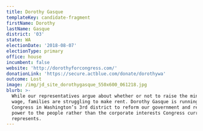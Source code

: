 ```yaml
---
title: Dorothy Gasque
templateKey: candidate-fragment
firstName: Dorothy
lastName: Gasque
district: '03'
state: WA
electionDate: '2018-08-07'
electionType: primary
office: house
incumbent: false
website: 'http://dorothyforcongress.com/'
donationLink: 'https://secure.actblue.com/donate/dorothywa'
outcome: Lost
image: /img/jd_site_dorothygasque_550x600_061218.jpg
blurb: >-
  While our representatives argue about whether or not to raise the minimum
  wage, families are struggling to make rent. Dorothy Gasque is running for
  Congress in Washington’s 3rd district to reform our government and return
  power to the people rather than the corporate interests Congress currently
  represents.
---
```


